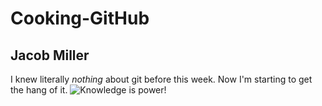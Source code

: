 # Cooking-GitHub
## Jacob Miller
I knew literally _nothing_ about git before this week. Now I'm starting to get the hang of it.
![Knowledge is power!](https://images.app.goo.gl/bsizZi7QyPVZ8qki6)